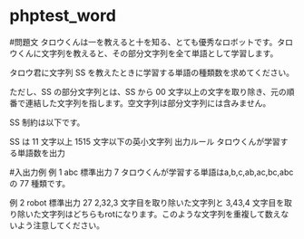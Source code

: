 # phptest_word
#問題文
タロウくんは一を教えると十を知る、とても優秀なロボットです。タロウくんに文字列を教えると、その部分文字列を全て単語として学習します。

タロウ君に文字列 SS を教えたときに学習する単語の種類数を求めてください。

ただし、SS の部分文字列とは、SS から 00 文字以上の文字を取り除き、元の順番で連結した文字列を指します。空文字列は部分文字列には含みません。

SS
制約は以下です。

SS は 11 文字以上 1515 文字以下の英小文字列
出力ルール
タロウくんが学習する単語数を出力

#入出力例
例 1
abc
標準出力
7
タロウくんが学習する単語はa,b,c,ab,ac,bc,abcの 77 種類です。

例 2
robot
標準出力
27
2,32,3 文字目を取り除いた文字列と 3,43,4 文字目を取り除いた文字列はどちらもrotになります。このような文字列を重複して数えないよう注意してください。
